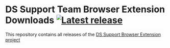 # DS Support Team Browser Extension Downloads [![Latest release](https://img.shields.io/github/v/release/Andrew-Shal/DS-extension-builds?color=brightgreen&label=latest%20release&style=flat-square)](https://github.com/Andrew-Shal/DS-extension-builds/releases/latest)
This repository contains all releases of the [DS Support Browser Extension project](/)
